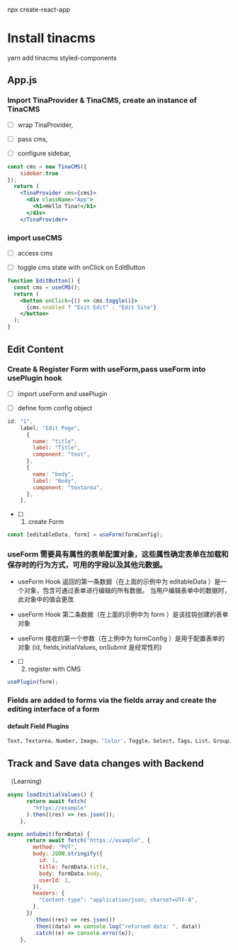 npx create-react-app

# Install tinacms

yarn add tinacms styled-components

## App.js

### Import TinaProvider & TinaCMS, create an instance of TinaCMS

- [ ] wrap TinaProvider,

- [ ] pass cms,

- [ ] configure sidebar,

```jsx
const cms = new TinaCMS({
    sidebar:true
});
  return (
    <TinaProvider cms={cms}>
      <div className="App">
        <h1>Hello Tina!</h1>
      </div>
    </TinaProvider>
```

### import useCMS

- [ ] access cms

- [ ] toggle cms state with onClick on EditButton

```jsx
function EditButton() {
  const cms = useCMS();
  return (
    <button onClick={() => cms.toggle()}>
      {cms.enabled ? "Exit Edit" : "Edit Site"}
    </button>
  );
}
```

## Edit Content

### Create & Register Form with useForm,pass useForm into usePlugin hook

- [ ] import useForm and usePlugin

- [ ] define form config object

```jsx
id: "1",
    label: "Edit Page",
      {
        name: "title",
        label: "Title",
        component: "text",
      },
      {
        name: "body",
        label: "Body",
        component: "textarea",
      },
    ],
```

- [ ] 1. create Form

```jsx
const [editableData, form] = useForm(formConfig);
```

### useForm 需要具有属性的表单配置对象，这些属性确定表单在加载和保存时的行为方式，可用的字段以及其他元数据。

- useForm Hook 返回的第一条数据（在上面的示例中为 editableData ）是一个对象，包含可通过表单进行编辑的所有数据。 当用户编辑表单中的数据时，此对象中的值会更改

- useForm Hook 第二条数据（在上面的示例中为 form ）是该挂钩创建的表单对象

- useForm 接收的第一个参数（在上例中为 formConfig ）是用于配置表单的对象 (id, fields,initialValues, onSubmit 是经常性的)

- [ ] 2. register with CMS

```jsx
usePlugin(form);
```

### Fields are added to forms via the fields array and create the editing interface of a form

#### default Field Plugins

```jsx
Text，Textarea，Number，Image，'Color'，Toggle，Select，Tags，List，Group，Group List，Blocks
```

## Track and Save data changes with Backend

（Learning)

```jsx
async loadInitialValues() {
      return await fetch(
        "https://example"
      ).then((res) => res.json());
    },
```

```jsx
async onSubmit(formData) {
      return await fetch("https://example", {
        method: "PUT",
        body: JSON.stringify({
          id: 1,
          title: formData.title,
          body: formData.body,
          userId: 1,
        }),
        headers: {
          "Content-type": "application/json; charset=UTF-8",
        },
      })
        .then((res) => res.json())
        .then((data) => console.log("returned data: ", data))
        .catch((e) => console.error(e));
    },
```
